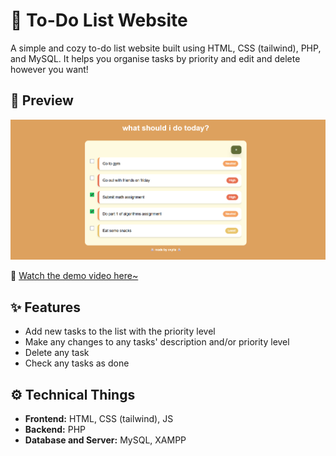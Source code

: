 # 📖 To-Do List Website

A simple and cozy to-do list website built using HTML, CSS (tailwind), PHP, and MySQL.
It helps you organise tasks by priority and edit and delete however you want!

## 📸 Preview

![Dashboard view](demo-media/dashboard.png)

🎥 [Watch the demo video here~](https://youtu.be/tSQOEdSzOs0)

## ✨ Features

- Add new tasks to the list with the priority level
- Make any changes to any tasks' description and/or priority level
- Delete any task
- Check any tasks as done

## ⚙️ Technical Things

- **Frontend:** HTML, CSS (tailwind), JS
- **Backend:** PHP
- **Database and Server:** MySQL, XAMPP
